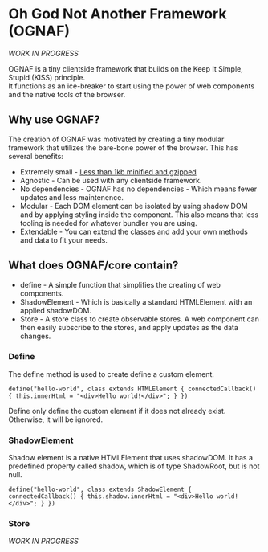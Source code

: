 # Oh God Not Another Framework (OGNAF)

_WORK IN PROGRESS_

OGNAF is a tiny clientside framework that builds on the Keep It Simple, Stupid (KISS) principle.  
It functions as an ice-breaker to start using the power of web components and the native tools of the browser.

## Why use OGNAF?
The creation of OGNAF was motivated by creating a tiny modular framework that utilizes the bare-bone power of the browser.
This has several benefits:

* Extremely small - [Less than 1kb minified and gzipped](https://bundlephobia.com/package/@ognaf/core@0.1.9)
* Agnostic - Can be used with any clientside framework.
* No dependencies - OGNAF has no dependencies - Which means fewer updates and less maintenence.
* Modular - Each DOM element can be isolated by using shadow DOM and by applying styling inside the component. This also means that less tooling is needed for whatever bundler you are using.
* Extendable - You can extend the classes and add your own methods and data to fit your needs.

## What does OGNAF/core contain?
* define - A simple function that simplifies the creating of web components.
* ShadowElement - Which is basically a standard HTMLElement with an applied shadowDOM. 
* Store - A store class to create observable stores. A web component can then easily subscribe to the stores, and apply updates as the data changes.



### Define
The define method is used to create define a custom element.

`define("hello-world", class extends HTMLElement {
    connectedCallback() {
        this.innerHtml = "<div>Hello world!</div>";
    }
})`

Define only define the custom element if it does not already exist. Otherwise, it will be ignored.

### ShadowElement
Shadow element is a native HTMLElement that uses shadowDOM. It has a predefined property called shadow, which is of type ShadowRoot, but is not null.

`define("hello-world", class extends ShadowElement {
    connectedCallback() {
        this.shadow.innerHtml = "<div>Hello world!</div>";
    }
})`

### Store
_WORK IN PROGRESS_